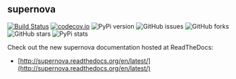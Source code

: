 ## supernova

[![Build Status](https://travis-ci.org/major/supernova.svg?branch=master)](https://travis-ci.org/major/supernova)
[![codecov.io](http://codecov.io/github/major/supernova/coverage.svg?branch=master)](http://codecov.io/github/major/supernova?branch=master)
![PyPi version](https://img.shields.io/pypi/v/supernova.svg)
![GitHub issues](https://img.shields.io/github/issues/major/supernova.svg)
![GitHub forks](https://img.shields.io/github/forks/major/supernova.svg)
![GitHub stars](https://img.shields.io/github/stars/major/supernova.svg)
![PyPi stats](https://img.shields.io/pypi/dm/supernova.svg)

Check out the new supernova documentation hosted at ReadTheDocs:

* [http://supernova.readthedocs.org/en/latest/](http://supernova.readthedocs.org/en/latest/)
